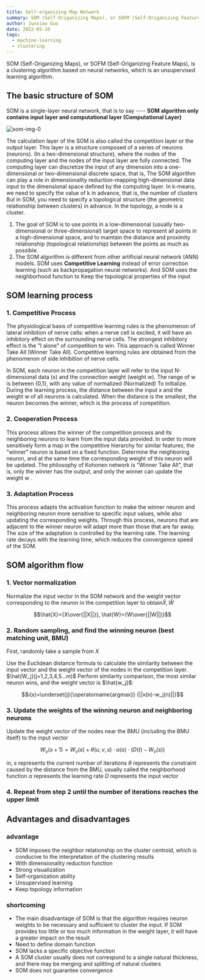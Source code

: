 ```yaml
---
title: Self-organizing Map Network 
summary: SOM (Self-Origanizing Maps), or SOFM (Self-Origanizing Feature Maps), is a clustering algorithm based on neural networks, which is an unsupervised learning algorithm.
author: Junxiao Guo
date: 2022-05-10
tags:
  - machine-learning
  - clustering
---
```


SOM (Self-Origanizing Maps), or SOFM (Self-Origanizing Feature Maps), is a clustering algorithm based on neural networks, which is an unsupervised learning algorithm.

## The basic structure of SOM

SOM is a single-layer neural network, that is to say ---- **SOM algorithm only contains input layer and computational layer (Computational Layer)**

![som-img-0](https://upload.wikimedia.org/wikipedia/commons/thumb/3/35/TrainSOM.gif/440px-TrainSOM.gif)

The calculation layer of the SOM is also called the competition layer or the output layer. This layer is a structure composed of a series of neurons (neurons). (In a two-dimensional structure), where the nodes of the computing layer and the nodes of the input layer are fully connected. The computing layer can discretize the input of any dimension into a one-dimensional or two-dimensional discrete space, that is, The SOM algorithm can play a role in dimensionality reduction-mapping high-dimensional data input to the dimensional space defined by the computing layer. In k-means, we need to specify the value of k in advance, that is, the number of clusters But in SOM, you need to specify a topological structure (the geometric relationship between clusters) in advance. In the topology, a node is a cluster.

1. The goal of SOM is to use points in a low-dimensional (usually two-dimensional or three-dimensional) target space to represent all points in a high-dimensional space, and to maintain the distance and proximity relationship (topological relationship) between the points as much as possible.
2. The SOM algorithm is different from other artificial neural network (ANN) models. SOM uses **Competitive Learning** instead of error correction learning (such as backpropagation neural networks). And SOM uses the neighborhood function to Keep the topological properties of the input

## SOM learning process

### 1. Competitive Process

The physiological basis of competitive learning rules is the phenomenon of lateral inhibition of nerve cells: when a nerve cell is excited, it will have an inhibitory effect on the surrounding nerve cells. The strongest inhibitory effect is the "I alone" of competition to win. This approach is called Winner Take All (Winner Take All). Competitive learning rules are obtained from the phenomenon of side inhibition of nerve cells.

In SOM, each neuron in the competition layer will refer to the input N-dimensional data (x) and the connection weight (weight w). The range of w is between {0,1}, with any value of normalized (Normalized) To initialize. During the learning process, the distance between the input x and the weight w of all neurons is calculated. When the distance is the smallest, the neuron becomes the winner, which is the process of competition.

### 2. Cooperation Process

This process allows the winner of the competition process and its neighboring neurons to learn from the input data provided. In order to more sensitively form a map in the competitive hierarchy for similar features, the "winner" neuron is based on a fixed function. Determine the neighboring neuron, and at the same time the corresponding weight of this neuron will be updated. The philosophy of Kohonen network is "Winner Take All", that is, only the winner has the output, and only the winner can update the weight w .

### 3. Adaptation Process

This process adapts the activation function to make the winner neuron and neighboring neuron more sensitive to specific input values, while also updating the corresponding weights. Through this process, neurons that are adjacent to the winner neuron will adapt more than those that are far away. The size of the adaptation is controlled by the learning rate. The learning rate decays with the learning time, which reduces the convergence speed of the SOM.

## SOM algorithm flow

### 1. Vector normalization

Normalize the input vector in the SOM network and the weight vector corresponding to the neuron in the competition layer to obtain$\hat{X},\hat{W}$

$$\hat{X}={X\over{||X||}}, \hat{W}={W\over{||W||}}$$

### 2. Random sampling, and find the winning neuron (best matching unit, BMU)

First, randomly take a sample from $X$

Use the Euclidean distance formula to calculate the similarity between the input vector and the weight vector of the nodes in the competition layer. $\hat{W_j}(j=1,2,3,4,5...m)$ Perform similarity comparison, the most similar neuron wins, and the weight vector is $\hat{w_j}$:

$$i(x)=\underset{j}{\operatorname{argmax}} {||x(n)-w_j(n)||}$$

### 3. Update the weights of the winning neuron and neighboring neurons

Update the weight vector of the nodes near the BMU (including the BMU itself) to the input vector

$$W_v(s+1)=W_v(s)+\theta(u,v,s)\cdot\alpha(s)\cdot(D(t)-W_v(s))$$

in,
$s$ represents the current number of iterations
$\theta$ represents the constraint caused by the distance from the BMU, usually called the neighborhood function
$\alpha$ represents the learning rate
$D$ represents the input vector

### 4. Repeat from step 2 until the number of iterations reaches the upper limit

## Advantages and disadvantages

### advantage

- SOM imposes the neighbor relationship on the cluster centroid, which is conducive to the interpretation of the clustering results
- With dimensionality reduction function
- Strong visualization
- Self-organization ability
- Unsupervised learning
- Keep topology information

### shortcoming

- The main disadvantage of SOM is that the algorithm requires neuron weights to be necessary and sufficient to cluster the input. If SOM provides too little or too much information in the weight layer, it will have a greater impact on the result
- Need to define domain function
- SOM lacks a specific objective function
- A SOM cluster usually does not correspond to a single natural thickness, and there may be merging and splitting of natural clusters
- SOM does not guarantee convergence
